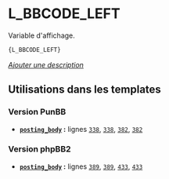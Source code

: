# L_BBCODE_LEFT


Variable d'affichage.

```html
{L_BBCODE_LEFT}
```

[*Ajouter une description*](https://fa-tvars.appspot.com/var/L_BBCODE_LEFT)

## Utilisations dans les templates

### Version PunBB
* __[`posting_body`](../tpl/var/punbb/posting_body.md#readme) :__ lignes [`338`](../tpl/src/punbb/posting_body.tpl#L338), [`338`](../tpl/src/punbb/posting_body.tpl#L338), [`382`](../tpl/src/punbb/posting_body.tpl#L382), [`382`](../tpl/src/punbb/posting_body.tpl#L382)

### Version phpBB2
* __[`posting_body`](../tpl/var/subsilver/posting_body.md#readme) :__ lignes [`389`](../tpl/src/subsilver/posting_body.tpl#L389), [`389`](../tpl/src/subsilver/posting_body.tpl#L389), [`433`](../tpl/src/subsilver/posting_body.tpl#L433), [`433`](../tpl/src/subsilver/posting_body.tpl#L433)